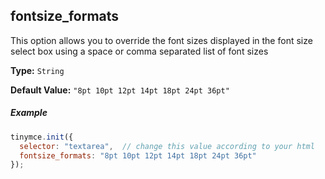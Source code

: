 ## fontsize_formats

This option allows you to override the font sizes displayed in the font size select box using a space or comma separated list of font sizes

**Type:** `String`

**Default Value:** `"8pt 10pt 12pt 14pt 18pt 24pt 36pt"`

##### Example

```js
tinymce.init({
  selector: "textarea",  // change this value according to your html
  fontsize_formats: "8pt 10pt 12pt 14pt 18pt 24pt 36pt"
});
```
